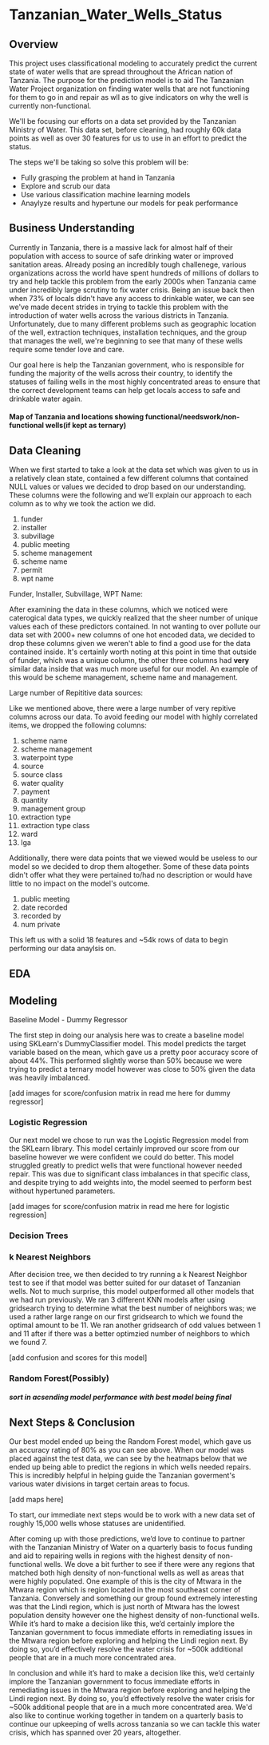 # Tanzanian_Water_Wells_Status

## Overview
This project uses classificational modeling to accurately predict the current state of water wells that are spread throughout the African nation of Tanzania. The purpose for the prediction model is to aid The Tanzanian Water Project organization on finding water wells that are not functioning for them to go in and  repair as wll as to give indicators on why the well is currently non-functional.

We'll be focusing our efforts on a data set provided by the Tanzanian Ministry of Water. This data set, before cleaning, had roughly 60k data points as well as over 30 features for us to use in an effort to predict the status. 

The steps we'll be taking so solve this problem will be:
* Fully grasping the problem at hand in Tanzania
* Explore and scrub our data
* Use various classification machine learning models
* Anaylyze results and hypertune our models for peak performance


## Business Understanding
 
Currently in Tanzania, there is a massive lack for almost half of their population with access to source of safe drinking water or improved sanitation areas. Already posing an incredibly tough challenege, various organizations across the world have spent hundreds of millions of dollars to try and help tackle this problem from the early 2000s when Tanzania came under incredibly large scrutiny to fix water crisis. Being an issue back then when 73% of locals didn't have any access to drinkable water, we can see we've made decent strides in trying to tackle this problem with the introduction of water wells across the various districts in Tanzania. Unfortunately, due to many different problems such as geographic location of the well, extraction techniques, installation techniques, and the group that manages the well, we're beginning to see that many of these wells require some tender love and care. 

Our goal here is help the Tanzanian government, who is responsible for funding the majority of the wells across their country, to identify the statuses of failing wells in the most highly concentrated areas to ensure that the correct development teams can help get locals access to safe and drinkable water again. 

#### Map of Tanzania and locations showing functional/needswork/non-functional wells(if kept as ternary)


## Data Cleaning

When we first started to take a look at the data set which was given to us in a relatively clean state, contained a few different columns that contained NULL values or values we decided to drop based on our understanding. These columns were the following and we'll explain our approach to each column as to why we took the action we did. 

1. funder
2. installer
3. subvillage
4. public meeting
5. scheme management
6. scheme name
7. permit
8. wpt name

Funder, Installer, Subvillage, WPT Name:

After examining the data in these columns, which we noticed were caterogical data types, we quickly realized that the sheer number of unique values each of these predictors contained. In not wanting to over pollute our data set with 2000+ new columns of one hot encoded data, we decided to drop these columns given we weren't able to find a good use for the data contained inside. It's certainly worth noting at this point in time that outside of funder, which was a unique column, the other three columns had **very** similar data inside that was much more useful for our model. An example of this would be scheme management, scheme name and management.

Large number of Repititive data sources:

Like we mentioned above, there were a large number of very repitive columns across our data. To avoid feeding our model with highly correlated items, we dropped the following columns:

1. scheme name
2. scheme management
3. waterpoint type
4. source
5. source class
6. water quality
7. payment
8. quantity
9. management group
10. extraction type
11. extraction type class
12. ward
13. lga

Additionally, there were data points that we viewed would be useless to our model so we decided to drop them altogether. Some of these data points didn't offer what they were pertained to/had no description or would have little to no impact on the model's outcome.

1. public meeting
2. date recorded
3. recorded by
4. num private

This left us with a solid 18 features and ~54k rows of data to begin performing our data anaylsis on. 

## EDA

## Modeling

Baseline Model - Dummy Regressor

The first step in doing our analysis here was to create a baseline model using SKLearn's DummyClassifier model. This model predicts the target variable based on the mean, which gave us a pretty poor accuracy score of about 44%. This performed slightly worse than 50% because we were trying to predict a ternary model however was close to 50% given the data was heavily imbalanced.

[add images for score/confusion matrix in read me here for dummy regressor]

### Logistic Regression

Our next model we chose to run was the Logistic Regression model from the SKLearn library. This model certainly improved our score from our baseline however we were confident we could do better. This model struggled greatly to predict wells that were functional however needed repair. This was due to significant class imbalances in that specific class, and despite trying to add weights into, the model seemed to perform best without hypertuned parameters.

[add images for score/confusion matrix in read me here for logistic regression]

### Decision Trees



### k Nearest Neighbors

After decision tree, we then decided to try running a k Nearest Neighbor test to see if that model was better suited for our dataset of Tanzanian wells. Not to much surprise, this model outperformed all other models that we had run previously. We ran 3 different KNN models after using gridsearch trying to determine what the best number of neighbors was; we used a rather large range on our first gridsearch to which we found the optimal amount to be 11. We ran another gridsearch of odd values between 1 and 11 after if there was a better optimzied number of neighbors to which we found 7. 

[add confusion and scores for this model]


### 
### Random Forest(Possibly)
##### sort in acsending model performance with best model being final



## Next Steps & Conclusion


Our best model ended up being the Random Forest model, which gave us an accuracy rating of 80% as you can see above. When our model was placed against the test data, we can see by the heatmaps below that we ended up being able to predict the regions in which wells needed repairs. This is incredibly helpful in helping guide the Tanzanian goverment's various water divisions in target certain areas to focus.

[add maps here]

To start, our immediate next steps would be to work with a new data set of roughly 15,000 wells whose statuses are unidentified. 

After coming up with those predictions, we’d love to continue to partner with the Tanzanian Ministry of Water on a quarterly basis to focus funding and aid to repairing wells in regions with the highest density of non-functional wells. We dove a bit further to see if there were any regions that matched both high density of non-functional wells as well as areas that were highly populated. One example of this is the city of Mtwara in the Mtwara region which is region located in the most southeast corner of Tanzania. Conversely and something our group found extremely interesting was that the Lindi region, which is just north of Mtwara has the lowest population density however one the highest density of non-functional wells. While it’s hard to make a decision like this, we’d certainly implore the Tanzanian government to focus immediate efforts in remediating issues in the Mtwara region before exploring and helping the Lindi region next. By doing so, you’d effectively resolve the water crisis for ~500k additional people that are in a much more concentrated area. 

In conclusion and while it’s hard to make a decision like this, we’d certainly implore the Tanzanian government to focus immediate efforts in remediating issues in the Mtwara region before exploring and helping the Lindi region next. By doing so, you’d effectively resolve the water crisis for ~500k additional people that are in a much more concentrated area. We'd also like to continue working together in tandem on a quarterly basis to continue our upkeeping of wells across tanzania so we can tackle this water crisis, which has spanned over 20 years, altogether.






